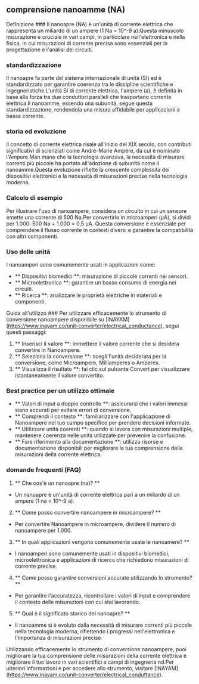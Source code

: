 ## comprensione nanoamme (NA)

Definizione ###
Il nanoapre (NA) è un'unità di corrente elettrica che rappresenta un miliardo di un ampere (1 Na = 10^-9 a).Questa minuscolo misurazione è cruciale in vari campi, in particolare nell'elettronica e nella fisica, in cui misurazioni di corrente precisa sono essenziali per la progettazione e l'analisi dei circuiti.

### standardizzazione
Il nanoapre fa parte del sistema internazionale di unità (SI) ed è standardizzato per garantire coerenza tra le discipline scientifiche e ingegneristiche.L'unità SI di corrente elettrica, l'ampere (a), è definita in base alla forza tra due conduttori paralleli che trasportano corrente elettrica.Il nanoamme, essendo una subunità, segue questa standardizzazione, rendendola una misura affidabile per applicazioni a bassa corrente.

### storia ed evoluzione
Il concetto di corrente elettrica risale all'inizio del XIX secolo, con contributi significativi di scienziati come André-Marie Ampère, da cui è nominato l'Ampere.Man mano che la tecnologia avanzava, la necessità di misurare correnti più piccole ha portato all'adozione di subunità come il nanoamme.Questa evoluzione riflette la crescente complessità dei dispositivi elettronici e la necessità di misurazioni precise nella tecnologia moderna.

### Calcolo di esempio
Per illustrare l'uso di nanoampere, considera un circuito in cui un sensore emette una corrente di 500 Na.Per convertirlo in microamperi (µA), si dividi per 1.000:
500 Na ÷ 1.000 = 0,5 µA.
Questa conversione è essenziale per comprendere il flusso corrente in contesti diversi e garantire la compatibilità con altri componenti.

### Uso delle unità
I nanoamperi sono comunemente usati in applicazioni come:
- ** Dispositivi biomedici **: misurazione di piccole correnti nei sensori.
- ** Microelettronica **: garantire un basso consumo di energia nei circuiti.
- ** Ricerca **: analizzare le proprietà elettriche in materiali e componenti.

Guida all'utilizzo ###
Per utilizzare efficacemente lo strumento di conversione nanoampere disponibile su [INAYAM] (https://www.inayam.co/unit-converter/electrical_conductance), segui questi passaggi:
1. ** Inserisci il valore **: immettere il valore corrente che si desidera convertire in Nanoampere.
2. ** Seleziona la conversione **: scegli l'unità desiderata per la conversione, come Microampere, Milliamperes o Amperes.
3. ** Visualizza il risultato **: fai clic sul pulsante Convert per visualizzare istantaneamente il valore convertito.

### Best practice per un utilizzo ottimale
- ** Valori di input a doppio controllo **: assicurarsi che i valori immessi siano accurati per evitare errori di conversione.
- ** Comprendi il contesto **: familiarizzare con l'applicazione di Nanoampere nel tuo campo specifico per prendere decisioni informate.
- ** Utilizzare unità coerenti **: quando si lavora con misurazioni multiple, mantenere coerenza nelle unità utilizzate per prevenire la confusione.
- ** Fare riferimento alla documentazione **: utilizza risorse e documentazione disponibili per migliorare la tua comprensione delle misurazioni della corrente elettrica.

### domande frequenti (FAQ)

1. ** Che cos'è un nanoapre (na)? **
- Un nanoapre è un'unità di corrente elettrica pari a un miliardo di un ampere (1 na = 10^-9 a).

2. ** Come posso convertire nanoampere in microampere? **
- Per convertire Nanoampere in microampere, dividere il numero di nanoampere per 1.000.

3. ** In quali applicazioni vengono comunemente usate le nanoamere? **
- I nanoamperi sono comunemente usati in dispositivi biomedici, microelettronica e applicazioni di ricerca che richiedono misurazioni di corrente precise.

4. ** Come posso garantire conversioni accurate utilizzando lo strumento? **
- Per garantire l'accuratezza, ricontrollare i valori di input e comprendere il contesto delle misurazioni con cui stai lavorando.

5. ** Qual è il significato storico del nanoapre? **
- Il nanoamme si è evoluto dalla necessità di misurare correnti più piccole nella tecnologia moderna, riflettendo i progressi nell'elettronica e l'importanza di misurazioni precise.

Utilizzando efficacemente lo strumento di conversione nanoampere, puoi migliorare la tua comprensione delle misurazioni della corrente elettrica e migliorare il tuo lavoro in vari scientifici a campi di ingegneria nd.Per ulteriori informazioni e per accedere allo strumento, visitare [INAYAM] (https://www.inayam.co/unit-converter/electrical_conduttance).